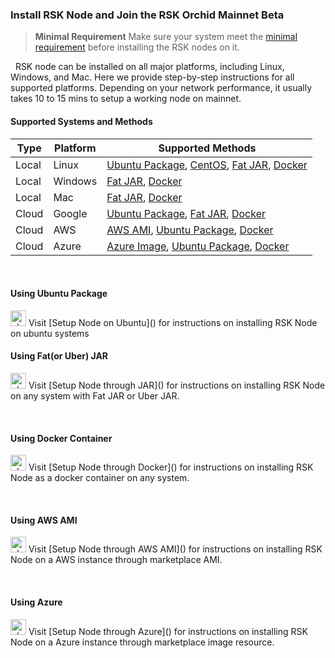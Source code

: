 ### Install RSK Node and Join the RSK Orchid Mainnet Beta


> **Minimal Requirement**
> Make sure your system meet the [minimal requirement](http://google.com) before installing the RSK nodes on it. 

&nbsp;
RSK node can be installed on all major platforms, including Linux, Windows, and Mac. Here we provide step-by-step instructions for all supported platforms. Depending on your network performance, it usually takes 10 to 15 mins to setup a working node on mainnet.
&nbsp;
#### Supported Systems and Methods
|  Type |  Platform | Supported Methods |
|---|---|---|
|  Local |  Linux |  [Ubuntu Package](), [CentOS](), [Fat JAR](), [Docker]() |
|  Local |  Windows | [Fat JAR](), [Docker]()   |
|  Local |  Mac |  [Fat JAR](), [Docker]()  |
|  Cloud |  Google |  [Ubuntu Package](), [Fat JAR](), [Docker]()  |
|  Cloud |  AWS |  [AWS AMI](), [Ubuntu Package](), [Docker]()  |
|  Cloud | Azure  |  [Azure Image](), [Ubuntu Package](), [Docker]()  |


&nbsp;
#### Using Ubuntu Package
<img height="25px" src="https://assets.ubuntu.com/v1/29985a98-ubuntu-logo32.png" alt="ubuntu logo"/>
Visit [Setup Node on Ubuntu]() for instructions on installing RSK Node on ubuntu systems
&nbsp;

#### Using Fat(or Uber) JAR
<img height="25px" src="https://www.pngkey.com/png/detail/264-2646582_logo-transparent-background-java.png" alt="ubuntu logo"/>
Visit [Setup Node through JAR]() for instructions on installing RSK Node on any system with Fat JAR or Uber JAR.

&nbsp;
#### Using Docker Container
<img height="25px" src="https://goto.docker.com/rs/929-FJL-178/images/Docker%20Horizontal%20Large.png" alt="ubuntu logo"/>
Visit [Setup Node through Docker]() for instructions on installing RSK Node as a docker container on any system.

&nbsp;
#### Using AWS AMI
<img height="25px" src="https://kopano.com/wp-content/uploads/2018/04/AWSCloud.png" alt="ubuntu logo"/>
Visit [Setup Node through AWS AMI]() for instructions on installing RSK Node on a AWS instance through marketplace AMI.

&nbsp;
#### Using Azure
<img height="25px" src="https://scaidata.com/assets/img/scaidata_business_intelligence_azure_marketplace_azure_cloud1.png.png" alt="ubuntu logo"/>
Visit [Setup Node through Azure]() for instructions on installing RSK Node on a Azure instance through marketplace image resource.